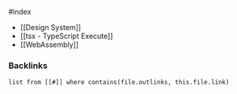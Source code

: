 #index 

- [[Design System]]
- [[tsx - TypeScript Execute]]
- [[WebAssembly]]


### Backlinks
```dataview 
list from [[#]] where contains(file.outlinks, this.file.link)
```

